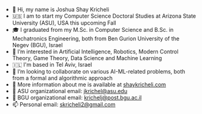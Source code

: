- 👋 Hi, my name is Joshua Shay Kricheli
- 🇺🇸 I am to start my Computer Science Doctoral Studies at Arizona State University (ASU), USA this upcoming Fall
- 🎓 I graduated from my M.Sc. in Computer Science and B.Sc. in Mechatronics Engineering, both from Ben Gurion University of the Negev (BGU), Israel
- 👀 I’m interested in Artificial Intelligence, Robotics, Modern Control Theory, Game Theory, Data Science and Machine Learning
- 🇮🇱 I'm based in Tel Aviv, Israel
- 👐 I’m looking to collaborate on various AI-ML-related problems, both from a formal and algorithmic approach
- 🔗 More information about me is available at [shaykricheli.com](https://shaykricheli.com)
- 🌵 ASU organizational email: jkrichel@asu.edu
- 🐫 BGU organizational email: krichelj@post.bgu.ac.il
- 📫 Personal email: skricheli2@gmail.com

<!---
krichelj/krichelj is a ✨ special ✨ repository because its `README.md` (this file) appears on your GitHub profile.
You can click the Preview link to take a look at your changes.
--->
